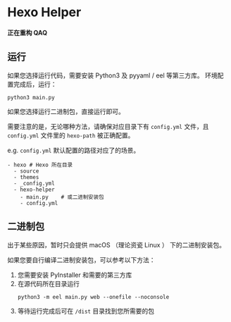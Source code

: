 # Hexo Helper

**正在重构 QAQ**

## 运行

如果您选择运行代码，需要安装 Python3 及 pyyaml / eel 等第三方库。
环境配置完成后，运行：
```shell
python3 main.py
```

如果您选择运行二进制包，直接运行即可。

需要注意的是，无论哪种方法，请确保对应目录下有 `config.yml` 文件，且 `config.yml` 文件里的 `hexo-path` 被正确配置。

e.g. `config.yml` 默认配置的路径对应了的场景。
```
- hexo # Hexo 所在目录
  - source
  - themes
  - _config.yml
  - hexo-helper
    - main.py    # 或二进制安装包
    - config.yml
```

## 二进制包

出于某些原因，暂时只会提供 macOS （理论资瓷 Linux ） 下的二进制安装包。

如果您要自行编译二进制安装包，可以参考以下方法：

1. 您需要安装 PyInstaller 和需要的第三方库
2. 在源代码所在目录运行
   ```shell
   python3 -m eel main.py web --onefile --noconsole
   ```
3. 等待运行完成后可在 `/dist` 目录找到您所需要的包